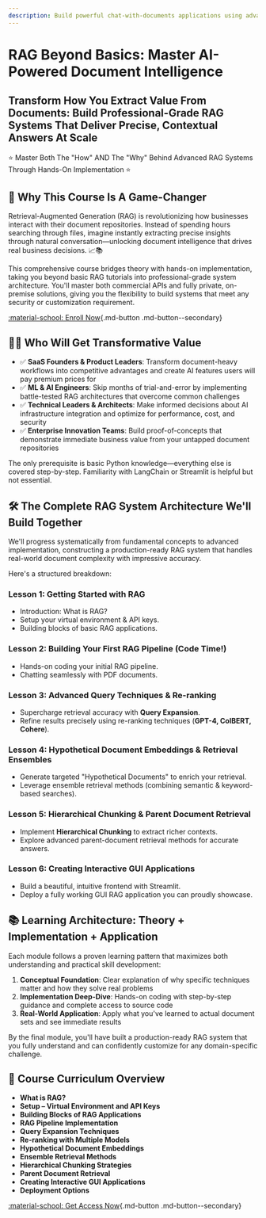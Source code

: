 ```yaml
---
description: Build powerful chat-with-documents applications using advanced Retrieval-Augmented Generation techniques and the latest LLMs.
---
```


# RAG Beyond Basics: Master AI-Powered Document Intelligence

## Transform How You Extract Value From Documents: Build Professional-Grade RAG Systems That Deliver Precise, Contextual Answers At Scale

⭐ Master Both The "How" AND The "Why" Behind Advanced RAG Systems Through Hands-On Implementation ⭐

## 👀 Why This Course Is A Game-Changer

Retrieval-Augmented Generation (RAG) is revolutionizing how businesses interact with their document repositories. Instead of spending hours searching through files, imagine instantly extracting precise insights through natural conversation—unlocking document intelligence that drives real business decisions. 📈📚

This comprehensive course bridges theory with hands-on implementation, taking you beyond basic RAG tutorials into professional-grade system architecture. You'll master both commercial APIs and fully private, on-premise solutions, giving you the flexibility to build systems that meet any security or customization requirement.

[:material-school: Enroll Now](https://prompt-s-site.thinkific.com/courses/rag){.md-button .md-button--secondary}

## 👩‍💻 Who Will Get Transformative Value

- ✅ **SaaS Founders & Product Leaders**: Transform document-heavy workflows into competitive advantages and create AI features users will pay premium prices for
- ✅ **ML & AI Engineers**: Skip months of trial-and-error by implementing battle-tested RAG architectures that overcome common challenges
- ✅ **Technical Leaders & Architects**: Make informed decisions about AI infrastructure integration and optimize for performance, cost, and security
- ✅ **Enterprise Innovation Teams**: Build proof-of-concepts that demonstrate immediate business value from your untapped document repositories

The only prerequisite is basic Python knowledge—everything else is covered step-by-step. Familiarity with LangChain or Streamlit is helpful but not essential.

## 🛠 The Complete RAG System Architecture We'll Build Together

We'll progress systematically from fundamental concepts to advanced implementation, constructing a production-ready RAG system that handles real-world document complexity with impressive accuracy.

Here's a structured breakdown:

### Lesson 1: Getting Started with RAG
- Introduction: What is RAG?
- Setup your virtual environment & API keys.
- Building blocks of basic RAG applications.

### Lesson 2: Building Your First RAG Pipeline (Code Time!)
- Hands-on coding your initial RAG pipeline.
- Chatting seamlessly with PDF documents.

### Lesson 3: Advanced Query Techniques & Re-ranking
- Supercharge retrieval accuracy with **Query Expansion**.
- Refine results precisely using re-ranking techniques (**GPT-4, ColBERT, Cohere**).

### Lesson 4: Hypothetical Document Embeddings & Retrieval Ensembles
- Generate targeted "Hypothetical Documents" to enrich your retrieval.
- Leverage ensemble retrieval methods (combining semantic & keyword-based searches).

### Lesson 5: Hierarchical Chunking & Parent Document Retrieval
- Implement **Hierarchical Chunking** to extract richer contexts.
- Explore advanced parent-document retrieval methods for accurate answers.

### Lesson 6: Creating Interactive GUI Applications
- Build a beautiful, intuitive frontend with Streamlit.
- Deploy a fully working GUI RAG application you can proudly showcase.


## 📚 Learning Architecture: Theory + Implementation + Application

Each module follows a proven learning pattern that maximizes both understanding and practical skill development:

1. **Conceptual Foundation**: Clear explanation of why specific techniques matter and how they solve real problems
2. **Implementation Deep-Dive**: Hands-on coding with step-by-step guidance and complete access to source code
3. **Real-World Application**: Apply what you've learned to actual document sets and see immediate results

By the final module, you'll have built a production-ready RAG system that you fully understand and can confidently customize for any domain-specific challenge.

## 📖 Course Curriculum Overview

- **What is RAG?**
- **Setup – Virtual Environment and API Keys**
- **Building Blocks of RAG Applications**
- **RAG Pipeline Implementation**
- **Query Expansion Techniques**
- **Re-ranking with Multiple Models**
- **Hypothetical Document Embeddings**
- **Ensemble Retrieval Methods**
- **Hierarchical Chunking Strategies**
- **Parent Document Retrieval**
- **Creating Interactive GUI Applications**
- **Deployment Options**

[:material-school: Get Access Now](https://prompt-s-site.thinkific.com/courses/rag){.md-button .md-button--secondary} 
